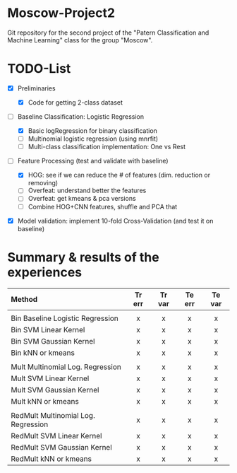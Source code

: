 # Moscow-Project2

Git repository for the second project of the "Patern Classification and Machine Learning" class for the group "Moscow". 

# TODO-List
- [x] Preliminaries
	- [x] Code for getting 2-class dataset 
	
- [ ] Baseline Classification: Logistic Regression
	- [x] Basic logRegression for binary classification
	- [ ] Multinomial logistic regression (using mnrfit)
	- [ ] Multi-class classification implementation: One vs Rest

- [ ] Feature Processing (test and validate with baseline)
	- [x] HOG: see if we can reduce the # of features (dim. reduction or removing)
	- [ ] Overfeat: understand better the features
	- [ ] Overfeat: get kmeans & pca versions
	- [ ] Combine HOG+CNN features, shuffle and PCA that

- [x] Model validation: implement 10-fold Cross-Validation (and test it on baseline)


# Summary & results of the experiences

| Method        			| Tr err | Tr var | Te err | Te var | 
|:--------------------------------------|:------:|:------:|:------:|:------:|
| 					|        |        |        |        |
| Bin Baseline Logistic Regression	| x      | x      | x      | x      |
| Bin SVM Linear Kernel 		| x      | x      | x      | x      |
| Bin SVM Gaussian Kernel 		| x      | x      | x      | x      |
| Bin kNN or kmeans 			| x      | x      | x      | x      |
| 					|        |        |        |        |
| Mult Multinomial Log. Regression 	| x      | x      | x      | x      |
| Mult SVM Linear Kernel 		| x      | x      | x      | x      |
| Mult SVM Gaussian Kernel 		| x      | x      | x      | x      |
| Mult kNN or kmeans 			| x      | x      | x      | x      |
| 					|        |        |        |        |
| RedMult Multinomial Log. Regression	| x      | x      | x      | x      |
| RedMult SVM Linear Kernel 		| x      | x      | x      | x      |
| RedMult SVM Gaussian Kernel 		| x      | x      | x      | x      |
| RedMult kNN or kmeans 		| x      | x      | x      | x      |


